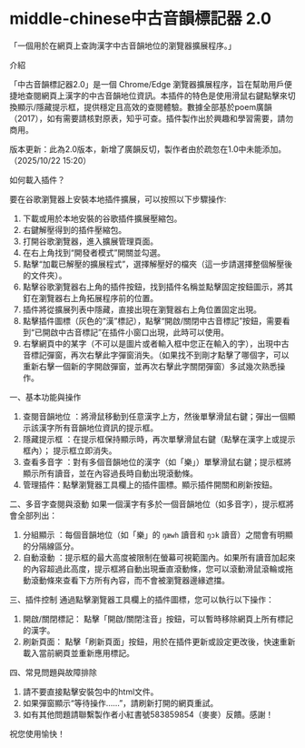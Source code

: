 # middle-chinese中古音韻標記器 2.0
「一個用於在網頁上查詢漢字中古音韻地位的瀏覽器擴展程序。」

介紹

「中古音韻標記器2.0」是一個 Chrome/Edge 瀏覽器擴展程序，旨在幫助用戶便捷地查閱網頁上漢字的中古音韻地位資訊。本插件的特色是使用滑鼠右鍵點擊來切換顯示/隱藏提示框，提供穩定且高效的查閱體驗。數據全部基於poem廣韻（2017），如有需要請核對原表，知乎可查。插件製作出於興趣和學習需要，請勿商用。

版本更新：此為2.0版本，新增了廣韻反切，製作者由於疏忽在1.0中未能添加。（2025/10/22 15:20）

如何載入插件？

要在谷歌瀏覽器上安裝本地插件擴展，可以按照以下步驟操作:
1. 下載或用於本地安裝的谷歌插件擴展壓縮包。
2. 右鍵解壓得到的插件壓縮包。
3. 打開谷歌瀏覽器，進入擴展管理頁面。
4. 在右上角找到“開發者模式”開關並勾選。
5. 點擊“加載已解壓的擴展程式”，選擇解壓好的檔夾（這一步請選擇整個解壓後的文件夾）。
6. 點擊谷歌瀏覽器右上角的插件按鈕，找到插件名稱並點擊固定按鈕圖示，將其釘在瀏覽器右上角拓展程序前的位置。
7. 插件將從擴展列表中隱藏，直接出現在瀏覽器右上角位置固定出現。
8. 點擊插件圖標（灰色的“漢”標記），點擊“開啟/關閉中古音標記”按鈕，需要看到“已開啟中古音標記”在插件小窗口出現，此時可以使用。
9. 右擊網頁中的某字（不可以是圖片或者輸入框中您正在輸入的字），出現中古音標記彈窗，再次右擊此字彈窗消失。（如果找不到剛才點擊了哪個字，可以重新右擊一個新的字開啟彈窗，並再次右擊此字關閉彈窗）多試幾次熟悉操作。

一、基本功能與操作
1. 查閱音韻地位 ：將滑鼠移動到任意漢字上方，然後單擊滑鼠右鍵；彈出一個顯示該漢字所有音韻地位資訊的提示框。 
2. 隱藏提示框 ：在提示框保持顯示時，再次單擊滑鼠右鍵（點擊在漢字上或提示框內）； 提示框立即消失。 
3. 查看多音字 ：對有多個音韻地位的漢字（如「樂」）單擊滑鼠右鍵；提示框將顯示所有讀音，並在內容過長時自動出現滾動條。
4. 管理插件：點擊瀏覽器工具欄上的插件圖標。顯示插件開關和刷新按鈕。

二、多音字查閱與滾動
如果一個漢字有多於一個音韻地位（如多音字），提示框將會全部列出：
1. 分組顯示 ：每個音韻地位（如「樂」的 `ŋæwh` 讀音和 `ŋɔk` 讀音）之間會有明顯的分隔線區分。
2. 自動滾動 ：提示框的最大高度被限制在螢幕可視範圍內。如果所有讀音加起來的內容超過此高度，提示框將自動出現垂直滾動條，您可以滾動滑鼠滾輪或拖動滾動條來查看下方所有內容，而不會被瀏覽器邊緣遮擋。

三、插件控制
通過點擊瀏覽器工具欄上的插件圖標，您可以執行以下操作：
1.  開啟/關閉標記： 點擊「開啟/關閉注音」按鈕，可以暫時移除網頁上所有標記的漢字。
2.  刷新頁面： 點擊「刷新頁面」按鈕，用於在插件更新或設定更改後，快速重新載入當前網頁並重新應用標記。

四、常見問題與故障排除
1. 請不要直接點擊安裝包中的html文件。
2. 如果彈窗顯示“等待操作……”，請刷新打開的網頁重試。
3. 如有其他問題請聯繫製作者小紅書號583859854（麥麥）反饋。感謝！


祝您使用愉快！
